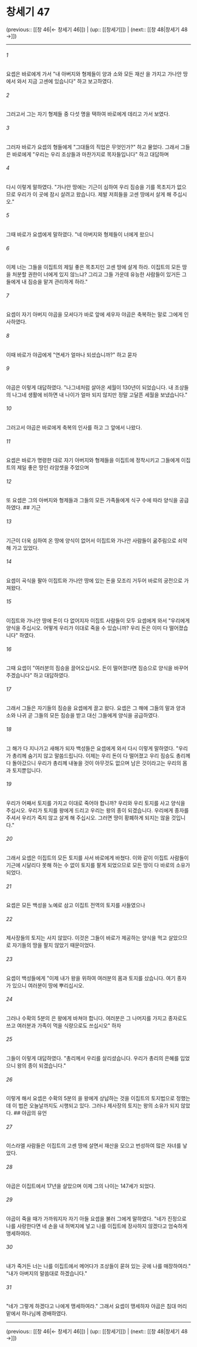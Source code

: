 # 창세기 47

(previous:: [[창 46|← 창세기 46]]) | (up:: [[창세기]]) | (next:: [[창 48|창세기 48 →]])

***




###### 1 

요셉은 바로에게 가서 "내 아버지와 형제들이 양과 소와 모든 재산 을 가지고 가나안 땅에서 와서 지금 고센에 있습니다" 하고 보고하였다. 



###### 2 

그러고서 그는 자기 형제들 중 다섯 명을 택하여 바로에게 데리고 가서 보였다. 



###### 3 

그러자 바로가 요셉의 형들에게 "그대들의 직업은 무엇인가?" 하고 물었다. 그래서 그들은 바로에게 "우리는 우리 조상들과 마찬가지로 목자들입니다" 하고 대답하며 



###### 4 

다시 이렇게 말하였다. "가나안 땅에는 기근이 심하여 우리 짐승을 기를 목초지가 없으므로 우리가 이 곳에 잠시 살려고 왔습니다. 제발 저희들을 고센 땅에서 살게 해 주십시오." 



###### 5 

그때 바로가 요셉에게 말하였다. "네 아버지와 형제들이 너에게 왔으니 



###### 6 

이제 너는 그들을 이집트의 제일 좋은 목초지인 고센 땅에 살게 하라. 이집트의 모든 땅을 처분할 권한이 너에게 있지 않느냐? 그리고 그들 가운데 유능한 사람들이 있거든 그들에게 내 짐승을 맡겨 관리하게 하라." 



###### 7 

요셉이 자기 아버지 야곱을 모셔다가 바로 앞에 세우자 야곱은 축복하는 말로 그에게 인사하였다. 



###### 8 

이때 바로가 야곱에게 "연세가 얼마나 되셨습니까?" 하고 묻자 



###### 9 

야곱은 이렇게 대답하였다. "나그네처럼 살아온 세월이 130년이 되었습니다. 내 조상들의 나그네 생활에 비하면 내 나이가 얼마 되지 않지만 정말 고달픈 세월을 보냈습니다." 



###### 10 

그러고서 야곱은 바로에게 축복의 인사를 하고 그 앞에서 나왔다. 



###### 11 

요셉은 바로가 명령한 대로 자기 아버지와 형제들을 이집트에 정착시키고 그들에게 이집트의 제일 좋은 땅인 라암셋을 주었으며 



###### 12 

또 요셉은 그의 아버지와 형제들과 그들의 모든 가족들에게 식구 수에 따라 양식을 공급하였다. ## 기근 



###### 13 

기근이 더욱 심하여 온 땅에 양식이 없어서 이집트와 가나안 사람들이 굶주림으로 쇠약해 가고 있었다. 



###### 14 

요셉이 곡식을 팔아 이집트와 가나안 땅에 있는 돈을 모조리 거두어 바로의 궁전으로 가져왔다. 



###### 15 

이집트와 가나안 땅에 돈이 다 없어지자 이집트 사람들이 모두 요셉에게 와서 "우리에게 양식을 주십시오. 어떻게 우리가 이대로 죽을 수 있습니까? 우리 돈은 이미 다 떨어졌습니다" 하였다. 



###### 16 

그때 요셉이 "여러분의 짐승을 끌어오십시오. 돈이 떨어졌다면 짐승으로 양식을 바꾸어 주겠습니다" 하고 대답하였다. 



###### 17 

그래서 그들은 자기들의 짐승을 요셉에게 끌고 왔다. 요셉은 그 해에 그들의 말과 양과 소와 나귀 곧 그들의 모든 짐승을 받고 대신 그들에게 양식을 공급하였다. 



###### 18 

그 해가 다 지나가고 새해가 되자 백성들은 요셉에게 와서 다시 이렇게 말하였다. "우리가 총리께 숨기지 않고 말씀드립니다. 이제는 우리 돈이 다 떨어졌고 우리 짐승도 총리께 다 돌아갔으니 우리가 총리께 내놓을 것이 아무것도 없으며 남은 것이라고는 우리의 몸과 토지뿐입니다. 



###### 19 

우리가 어째서 토지를 가지고 이대로 죽어야 합니까? 우리와 우리 토지를 사고 양식을 주십시오. 우리가 토지를 왕에게 드리고 우리는 왕의 종이 되겠습니다. 우리에게 종자를 주셔서 우리가 죽지 않고 살게 해 주십시오. 그러면 땅이 황폐하게 되지는 않을 것입니다." 



###### 20 

그래서 요셉은 이집트의 모든 토지를 사서 바로에게 바쳤다. 이와 같이 이집트 사람들이 기근에 시달리다 못해 하는 수 없이 토지를 팔게 되었으므로 모든 땅이 다 바로의 소유가 되었다. 



###### 21 

요셉은 모든 백성을 노예로 삼고 이집트 전역의 토지를 사들였으나 



###### 22 

제사장들의 토지는 사지 않았다. 이것은 그들이 바로가 제공하는 양식을 먹고 살았으므로 자기들의 땅을 팔지 않았기 때문이었다. 



###### 23 

요셉이 백성들에게 "이제 내가 왕을 위하여 여러분의 몸과 토지를 샀습니다. 여기 종자가 있으니 여러분이 땅에 뿌리십시오. 



###### 24 

그러나 수확의 5분의 은 왕에게 바쳐야 합니다. 여러분은 그 나머지를 가지고 종자로도 쓰고 여러분과 가족이 먹을 식량으로도 쓰십시오" 하자 



###### 25 

그들이 이렇게 대답하였다. "총리께서 우리를 살리셨습니다. 우리가 총리의 은혜를 입었으니 왕의 종이 되겠습니다." 



###### 26 

이렇게 해서 요셉은 수확의 5분의 을 왕에게 상납하는 것을 이집트의 토지법으로 정했는데 이 법은 오늘날까지도 시행되고 있다. 그러나 제사장의 토지는 왕의 소유가 되지 않았다. ## 야곱의 유언 



###### 27 

이스라엘 사람들은 이집트의 고센 땅에 살면서 재산을 모으고 번성하여 많은 자녀를 낳았다. 



###### 28 

야곱은 이집트에서 17년을 살았으며 이제 그의 나이는 147세가 되었다. 



###### 29 

야곱이 죽을 때가 가까워지자 자기 아들 요셉을 불러 그에게 말하였다. "네가 진정으로 나를 사랑한다면 네 손을 내 허벅지에 넣고 나를 이집트에 장사하지 않겠다고 엄숙하게 맹세하여라. 



###### 30 

내가 죽거든 너는 나를 이집트에서 메어다가 조상들이 묻혀 있는 곳에 나를 매장하여라." "내가 아버지의 말씀대로 하겠습니다." 



###### 31 

"네가 그렇게 하겠다고 나에게 맹세하여라." 그래서 요셉이 맹세하자 야곱은 침대 머리맡에서 하나님께 경배하였다.

***

(previous:: [[창 46|← 창세기 46]]) | (up:: [[창세기]]) | (next:: [[창 48|창세기 48 →]])
